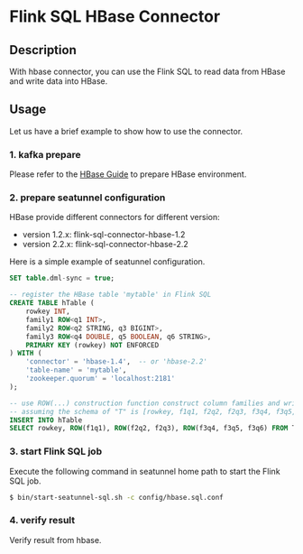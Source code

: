 # Flink SQL HBase Connector

## Description
With hbase connector, you can use the Flink SQL to read data from HBase and write data into HBase.


## Usage
Let us have a brief example to show how to use the connector.

### 1. kafka prepare
Please refer to the [HBase Guide](https://hbase.apache.org/book.html) to prepare HBase environment.

### 2. prepare seatunnel configuration
HBase provide different connectors for different version:
* version 1.2.x: flink-sql-connector-hbase-1.2
* version 2.2.x: flink-sql-connector-hbase-2.2

Here is a simple example of seatunnel configuration.
```sql
SET table.dml-sync = true;

-- register the HBase table 'mytable' in Flink SQL
CREATE TABLE hTable (
    rowkey INT,
    family1 ROW<q1 INT>,
    family2 ROW<q2 STRING, q3 BIGINT>,
    family3 ROW<q4 DOUBLE, q5 BOOLEAN, q6 STRING>,
    PRIMARY KEY (rowkey) NOT ENFORCED
) WITH (
    'connector' = 'hbase-1.4',  -- or 'hbase-2.2'
    'table-name' = 'mytable',
    'zookeeper.quorum' = 'localhost:2181'
);

-- use ROW(...) construction function construct column families and write data into the HBase table.
-- assuming the schema of "T" is [rowkey, f1q1, f2q2, f2q3, f3q4, f3q5, f3q6]
INSERT INTO hTable
SELECT rowkey, ROW(f1q1), ROW(f2q2, f2q3), ROW(f3q4, f3q5, f3q6) FROM T;
```

### 3. start Flink SQL job
Execute the following command in seatunnel home path to start the Flink SQL job.
```bash
$ bin/start-seatunnel-sql.sh -c config/hbase.sql.conf
```

### 4. verify result
Verify result from hbase.
